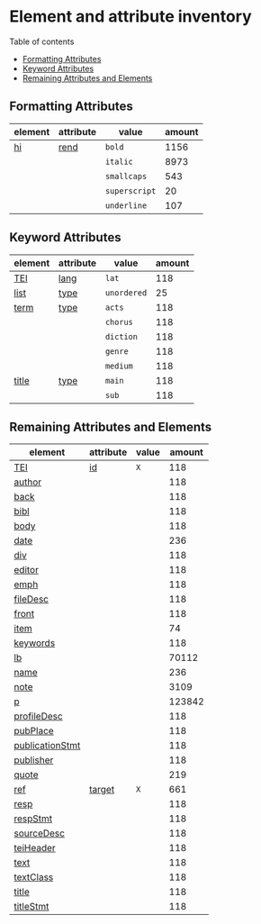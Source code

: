 
# Element and attribute inventory

Table of contents

*	[Formatting Attributes](#Formatting-Attributes)
*	[Keyword Attributes](#Keyword-Attributes)
*	[Remaining Attributes and Elements](#Remaining-Attributes-and-Elements)

## Formatting Attributes

| element | attribute | value | amount
| --- | --- | --- | ---
| [hi](https://tei-c.org/release/doc/tei-p5-doc/en/html/ref-hi.html) | [rend](https://tei-c.org/release/doc/tei-p5-doc/en/html/REF-ATTS.html#rend) | `bold` | 1156
| | | `italic` | 8973
| | | `smallcaps` | 543
| | | `superscript` | 20
| | | `underline` | 107

## Keyword Attributes

| element | attribute | value | amount
| --- | --- | --- | ---
| [TEI](https://tei-c.org/release/doc/tei-p5-doc/en/html/ref-TEI.html) | [lang](https://tei-c.org/release/doc/tei-p5-doc/en/html/REF-ATTS.html#lang) | `lat` | 118
| [list](https://tei-c.org/release/doc/tei-p5-doc/en/html/ref-list.html) | [type](https://tei-c.org/release/doc/tei-p5-doc/en/html/REF-ATTS.html#type) | `unordered` | 25
| [term](https://tei-c.org/release/doc/tei-p5-doc/en/html/ref-term.html) | [type](https://tei-c.org/release/doc/tei-p5-doc/en/html/REF-ATTS.html#type) | `acts` | 118
| | | `chorus` | 118
| | | `diction` | 118
| | | `genre` | 118
| | | `medium` | 118
| [title](https://tei-c.org/release/doc/tei-p5-doc/en/html/ref-title.html) | [type](https://tei-c.org/release/doc/tei-p5-doc/en/html/REF-ATTS.html#type) | `main` | 118
| | | `sub` | 118

## Remaining Attributes and Elements

| element | attribute | value | amount
| --- | --- | --- | ---
| [TEI](https://tei-c.org/release/doc/tei-p5-doc/en/html/ref-TEI.html) | [id](https://tei-c.org/release/doc/tei-p5-doc/en/html/REF-ATTS.html#id) | `X` | 118
| [author](https://tei-c.org/release/doc/tei-p5-doc/en/html/ref-author.html) |   |  | 118
| [back](https://tei-c.org/release/doc/tei-p5-doc/en/html/ref-back.html) |   |  | 118
| [bibl](https://tei-c.org/release/doc/tei-p5-doc/en/html/ref-bibl.html) |   |  | 118
| [body](https://tei-c.org/release/doc/tei-p5-doc/en/html/ref-body.html) |   |  | 118
| [date](https://tei-c.org/release/doc/tei-p5-doc/en/html/ref-date.html) |   |  | 236
| [div](https://tei-c.org/release/doc/tei-p5-doc/en/html/ref-div.html) |   |  | 118
| [editor](https://tei-c.org/release/doc/tei-p5-doc/en/html/ref-editor.html) |   |  | 118
| [emph](https://tei-c.org/release/doc/tei-p5-doc/en/html/ref-emph.html) |   |  | 118
| [fileDesc](https://tei-c.org/release/doc/tei-p5-doc/en/html/ref-fileDesc.html) |   |  | 118
| [front](https://tei-c.org/release/doc/tei-p5-doc/en/html/ref-front.html) |   |  | 118
| [item](https://tei-c.org/release/doc/tei-p5-doc/en/html/ref-item.html) |   |  | 74
| [keywords](https://tei-c.org/release/doc/tei-p5-doc/en/html/ref-keywords.html) |   |  | 118
| [lb](https://tei-c.org/release/doc/tei-p5-doc/en/html/ref-lb.html) |   |  | 70112
| [name](https://tei-c.org/release/doc/tei-p5-doc/en/html/ref-name.html) |   |  | 236
| [note](https://tei-c.org/release/doc/tei-p5-doc/en/html/ref-note.html) |   |  | 3109
| [p](https://tei-c.org/release/doc/tei-p5-doc/en/html/ref-p.html) |   |  | 123842
| [profileDesc](https://tei-c.org/release/doc/tei-p5-doc/en/html/ref-profileDesc.html) |   |  | 118
| [pubPlace](https://tei-c.org/release/doc/tei-p5-doc/en/html/ref-pubPlace.html) |   |  | 118
| [publicationStmt](https://tei-c.org/release/doc/tei-p5-doc/en/html/ref-publicationStmt.html) |   |  | 118
| [publisher](https://tei-c.org/release/doc/tei-p5-doc/en/html/ref-publisher.html) |   |  | 118
| [quote](https://tei-c.org/release/doc/tei-p5-doc/en/html/ref-quote.html) |   |  | 219
| [ref](https://tei-c.org/release/doc/tei-p5-doc/en/html/ref-ref.html) | [target](https://tei-c.org/release/doc/tei-p5-doc/en/html/REF-ATTS.html#target) | `X` | 661
| [resp](https://tei-c.org/release/doc/tei-p5-doc/en/html/ref-resp.html) |   |  | 118
| [respStmt](https://tei-c.org/release/doc/tei-p5-doc/en/html/ref-respStmt.html) |   |  | 118
| [sourceDesc](https://tei-c.org/release/doc/tei-p5-doc/en/html/ref-sourceDesc.html) |   |  | 118
| [teiHeader](https://tei-c.org/release/doc/tei-p5-doc/en/html/ref-teiHeader.html) |   |  | 118
| [text](https://tei-c.org/release/doc/tei-p5-doc/en/html/ref-text.html) |   |  | 118
| [textClass](https://tei-c.org/release/doc/tei-p5-doc/en/html/ref-textClass.html) |   |  | 118
| [title](https://tei-c.org/release/doc/tei-p5-doc/en/html/ref-title.html) |   |  | 118
| [titleStmt](https://tei-c.org/release/doc/tei-p5-doc/en/html/ref-titleStmt.html) |   |  | 118

